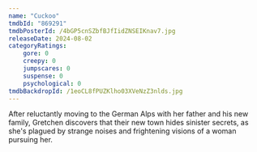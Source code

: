 ```yaml
---
name: "Cuckoo"
tmdbId: "869291"
tmdbPosterId: /4bGP5cnSZbfBJfIidZNSEIKnav7.jpg
releaseDate: 2024-08-02
categoryRatings:
    gore: 0
    creepy: 0
    jumpscares: 0
    suspense: 0
    psychological: 0
tmdbBackdropId: /1eoCL8fPUZKlho03XVeNzZ3nlds.jpg
---
```

After reluctantly moving to the German Alps with her father and his new family, Gretchen discovers that their new town hides sinister secrets, as she's plagued by strange noises and frightening visions of a woman pursuing her.
